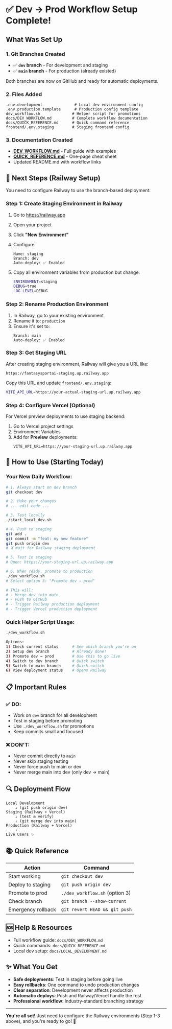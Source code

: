 # ✅ Dev → Prod Workflow Setup Complete!

## What Was Set Up

### 1. Git Branches Created
- ✅ **`dev` branch** - For development and staging
- ✅ **`main` branch** - For production (already existed)

Both branches are now on GitHub and ready for automatic deployments.

### 2. Files Added
```
.env.development              # Local dev environment config
.env.production.template      # Production config template
dev_workflow.sh              # Helper script for promotions
docs/DEV_WORKFLOW.md         # Complete workflow documentation
docs/QUICK_REFERENCE.md      # Quick command reference
frontend/.env.staging        # Staging frontend config
```

### 3. Documentation Created
- **[DEV_WORKFLOW.md](DEV_WORKFLOW.md)** - Full guide with examples
- **[QUICK_REFERENCE.md](QUICK_REFERENCE.md)** - One-page cheat sheet
- Updated README.md with workflow links

## 🎯 Next Steps (Railway Setup)

You need to configure Railway to use the branch-based deployment:

### Step 1: Create Staging Environment in Railway

1. Go to https://railway.app
2. Open your project
3. Click **"New Environment"**
4. Configure:
   ```
   Name: staging
   Branch: dev
   Auto-deploy: ✅ Enabled
   ```

5. Copy all environment variables from production but change:
   ```bash
   ENVIRONMENT=staging
   DEBUG=true
   LOG_LEVEL=DEBUG
   ```

### Step 2: Rename Production Environment

1. In Railway, go to your existing environment
2. Rename it to: `production`
3. Ensure it's set to:
   ```
   Branch: main
   Auto-deploy: ✅ Enabled
   ```

### Step 3: Get Staging URL

After creating staging environment, Railway will give you a URL like:
```
https://fantasysportai-staging.up.railway.app
```

Copy this URL and update `frontend/.env.staging`:
```bash
VITE_API_URL=https://your-actual-staging-url.up.railway.app
```

### Step 4: Configure Vercel (Optional)

For Vercel preview deployments to use staging backend:

1. Go to Vercel project settings
2. Environment Variables
3. Add for **Preview** deployments:
   ```
   VITE_API_URL=https://your-staging-url.up.railway.app
   ```

## 🚀 How to Use (Starting Today)

### Your New Daily Workflow:

```bash
# 1. Always start on dev branch
git checkout dev

# 2. Make your changes
# ... edit code ...

# 3. Test locally
./start_local_dev.sh

# 4. Push to staging
git add .
git commit -m "feat: my new feature"
git push origin dev
# ⏳ Wait for Railway staging deployment

# 5. Test in staging
# Open: https://your-staging-url.up.railway.app

# 6. When ready, promote to production
./dev_workflow.sh
# Select option 3: "Promote dev → prod"

# This will:
# - Merge dev into main
# - Push to GitHub
# - Trigger Railway production deployment
# - Trigger Vercel production deployment
```

### Quick Helper Script Usage:

```bash
./dev_workflow.sh

Options:
1) Check current status      # See which branch you're on
2) Setup dev branch          # Already done!
3) Promote dev → prod        # Use this to go live
4) Switch to dev branch      # Quick switch
5) Switch to main branch     # Quick switch
6) View deployment status    # Opens Railway
```

## 📋 Important Rules

### ✅ DO:
- Work on `dev` branch for all development
- Test in staging before promoting
- Use `./dev_workflow.sh` for promotions
- Keep commits small and focused

### ❌ DON'T:
- Never commit directly to `main`
- Never skip staging testing
- Never force push to main or dev
- Never merge main into dev (only dev → main)

## 🔍 Deployment Flow

```
Local Development
    ↓ (git push origin dev)
Staging (Railway + Vercel)
    ↓ (test & verify)
    ↓ (git merge dev into main)
Production (Railway + Vercel)
    ↓
Live Users ✨
```

## 📚 Quick Reference

| Action | Command |
|--------|---------|
| Start working | `git checkout dev` |
| Deploy to staging | `git push origin dev` |
| Promote to prod | `./dev_workflow.sh` (option 3) |
| Check branch | `git branch --show-current` |
| Emergency rollback | `git revert HEAD && git push` |

## 🆘 Help & Resources

- Full workflow guide: `docs/DEV_WORKFLOW.md`
- Quick commands: `docs/QUICK_REFERENCE.md`
- Local dev setup: `docs/LOCAL_DEVELOPMENT.md`

## ✨ What You Get

- **Safe deployments**: Test in staging before going live
- **Easy rollbacks**: One command to undo production changes
- **Clear separation**: Development never affects production
- **Automatic deploys**: Push and Railway/Vercel handle the rest
- **Professional workflow**: Industry-standard branching strategy

---

**You're all set!** Just need to configure the Railway environments (Step 1-3 above), and you're ready to go! 🚀
